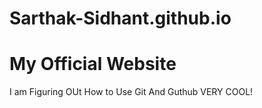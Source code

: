 # Sarthak-Sidhant.github.io
# My Official Website
I am Figuring OUt How to Use Git And Guthub
VERY COOL!
